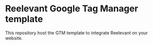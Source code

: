 # Reelevant Google Tag Manager template

This repository host the GTM template to integrate Reelevant on your website.
